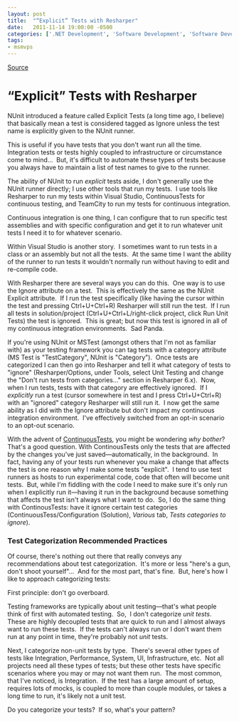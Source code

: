 ```yaml
---
layout: post
title:  "“Explicit” Tests with Resharper"
date:   2011-11-14 19:00:00 -0500
categories: ['.NET Development', 'Software Development', 'Software Development Workflow', 'Unit Testing', 'Visual Studio', 'Visual Studio 2010 Best Practices']
tags:
- msmvps
---
```

[Source](http://blogs.msmvps.com/peterritchie/2011/11/15/explicit-tests-with-resharper/ "Permalink to “Explicit” Tests with Resharper")

# “Explicit” Tests with Resharper

NUnit introduced a feature called Explicit Tests (a long time ago, I believe) that basically mean a test is considered tagged as Ignore unless the test name is explicitly given to the NUnit runner.

This is useful if you have tests that you don't want run all the time.  Integration tests or tests highly coupled to infrastructure or circumstance come to mind…  But, it's difficult to automate these types of tests because you always have to maintain a list of test names to give to the runner.

The ability of NUnit to run _explicit_ tests aside, I don't generally use the NUnit runner directly; I use other tools that run my tests.  I use tools like Resharper to run my tests within Visual Studio, ContinuousTests for continuous testing, and TeamCity to run my tests for continuous integration.

Continuous integration is one thing, I can configure that to run specific test assemblies and with specific configuration and get it to run whatever unit tests I need it to for whatever scenario.

Within Visual Studio is another story.  I sometimes want to run tests in a class or an assembly but not all the tests.  At the same time I want the ability of the runner to run tests it wouldn't normally run without having to edit and re-compile code.

With Resharper there are several ways you can do this.  One way is to use the Ignore attribute on a test.  This is effectively the same as the NUnit Explicit attribute.  If I run the test specifically (like having the cursor within the test and pressing Ctrl+U+Ctrl+R) Resharper will still run the test.  If I run all tests in solution/project (Ctrl+U+Ctrl+L/right-click project, click Run Unit Tests) the test is ignored.  This is great; but now this test is ignored in all of my continuous integration environments.  Sad Panda.

If you're using NUnit or MSTest (amongst others that I'm not as familiar with) as your testing framework you can tag tests with a category attribute (MS Test is "TestCategory", NUnit is "Category").  Once tests are categorized I can then go into Resharper and tell it what category of tests to "ignore" (Resharper/Options, under Tools, select Unit Testing and change the "Don't run tests from categories…" section in Resharper 6.x).  Now, when I run tests, tests with that category are effectively ignored.  If I _explicitly_ run a test (cursor somewhere in test and I press Ctrl+U+Ctrl+R) with an "ignored" category Resharper will still run it.  I now get the same ability as I did with the Ignore attribute but don't impact my continuous integration environment.  I've effectively switched from an opt-in scenario to an opt-out scenario.

With the advent of [ContinuousTests][1], you might be wondering _why bother_?  That's a good question. With ContinousTests only the tests that are affected by the changes you've just saved—automatically, in the background.  In fact, having any of your tests run whenever you make a change that affects the test is one reason why I make some tests "explicit".  I tend to use test runners as hosts to run experimental code, code that often will become unit tests.  But, while I'm fiddling with the code I need to make sure it's only run when I explicitly run it—having it run in the background because something that affects the test isn't always what I want to do.  So, I do the same thing with ContinousTests: have it ignore certain test categories (ContinuousTess/Configuration (Solution), _Various_ tab, _Tests categories to ignore_).

### Test Categorization Recommended Practices

Of course, there's nothing out there that really conveys any recommendations about test categorization.  It's more or less "here's a gun, don't shoot yourself"…  And for the most part, that's fine.  But, here's how I like to approach categorizing tests:

First principle: don't go overboard.

Testing frameworks are typically about unit testing—that's what people think of first with automated testing.  So,  I don't categorize _unit tests_.  These are highly decoupled tests that are quick to run and I almost always want to run these tests.  If the tests can't always run or I don't want them run at any point in time, they're probably not _unit_ tests.

Next, I categorize non-unit tests by type.  There's several other types of tests like Integration, Performance, System, UI, Infrastructure, etc.  Not all projects need all these types of tests; but these other tests have specific scenarios where you may or may not want them run.  The most common, that I've noticed, is Integration.  If the test has a large amount of setup, requires lots of mocks, is coupled to more than couple modules, or takes a long time to run, it's likely not a unit test.

Do you categorize your tests?  If so, what's your pattern?

[1]: http://continuoustests.com/

